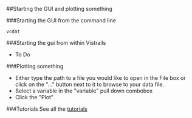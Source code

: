 ##Starting the GUI and plotting something

###Starting the GUI from the command line

    vcdat

###Starting the gui from within Vistrails
* To Do

###Plotting something

* Either type the path to a file you would like to open in the File box or click on the "..." button next to it to browse to your data file.
* Select a variable in the "variable" pull down combobox 
* Click the "Plot"

###Tutorials
See all the [tutorials](http://uvcdat.llnl.gov/tutorials.html)
